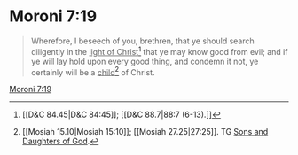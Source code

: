 # Moroni 7:19

> Wherefore, I beseech of you, brethren, that ye should search diligently in the <u>light of Christ</u>[^a] that ye may know good from evil; and if ye will lay hold upon every good thing, and condemn it not, ye certainly will be a <u>child</u>[^b] of Christ.

[Moroni 7:19](https://www.churchofjesuschrist.org/study/scriptures/bofm/moro/7?lang=eng&id=p19#p19)


[^a]: [[D&C 84.45|D&C 84:45]]; [[D&C 88.7|88:7 (6-13).]]
[^b]: [[Mosiah 15.10|Mosiah 15:10]]; [[Mosiah 27.25|27:25]]. TG [Sons and Daughters of God](https://www.churchofjesuschrist.org/study/scriptures/tg/sons-and-daughters-of-god?lang=eng).

